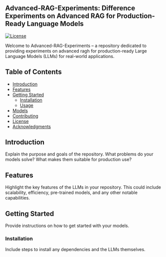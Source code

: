 ## Advanced-RAG-Experiments: Difference Experiments on Advanced RAG for Production-Ready Language Models

[![License](https://img.shields.io/badge/License-MIT-blue.svg)](LICENSE)

Welcome to Advanced-RAG-Experiments – a repository dedicated to providing experiments on advanced ragh for production-ready Large Language Models (LLMs) for real-world applications.

## Table of Contents
- [Introduction](#introduction)
- [Features](#features)
- [Getting Started](#getting-started)
  - [Installation](#installation)
  - [Usage](#usage)
- [Models](#models)
- [Contributing](#contributing)
- [License](#license)
- [Acknowledgments](#acknowledgments)

## Introduction
Explain the purpose and goals of the repository. What problems do your models solve? What makes them suitable for production use?

## Features
Highlight the key features of the LLMs in your repository. This could include scalability, efficiency, pre-trained models, and any other notable capabilities.

## Getting Started
Provide instructions on how to get started with your models.

### Installation
Include steps to install any dependencies and the LLMs themselves.
